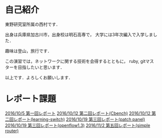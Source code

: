 # 自己紹介
東野研究室所属の西村です．

出身は兵庫県加古川市，出身校は明石高専で，
大学には3年次編入で入学しました．

趣味は登山，旅行です．

この演習では，ネットワークに関する技術を会得するとともに，
ruby, gitマスターを目指したいと思います．

以上です．よろしくお願いします．

# レポート課題
[2016/10/5 第一回レポート](https://github.com/handai-trema/hello-trema-nsyuyu/blob/master/report/report1.md)
[2016/10/12 第二回レポート(Cbench)](https://github.com/handai-trema/cbench-nsyuyu/blob/master/report/report.md)
[2016/10/12 第二回レポート(learning-switch)](https://github.com/handai-trema/learning-switch-nsyuyu/blob/master/report/report.md)
[2016/10/19 第三回レポート(patch panel)](https://github.com/handai-trema/patch-panel-nsyuyu/blob/master/report.md)
[2016/10/19 第三回レポート(openflow1.3)](https://github.com/handai-trema/learning-switch-nsyuyu/blob/master/report/reportOP13.md)
[2016/11/2 第五回レポート(simple router)](https://github.com/handai-trema/simple-router-nsyuyu/blob/master/report.md)
